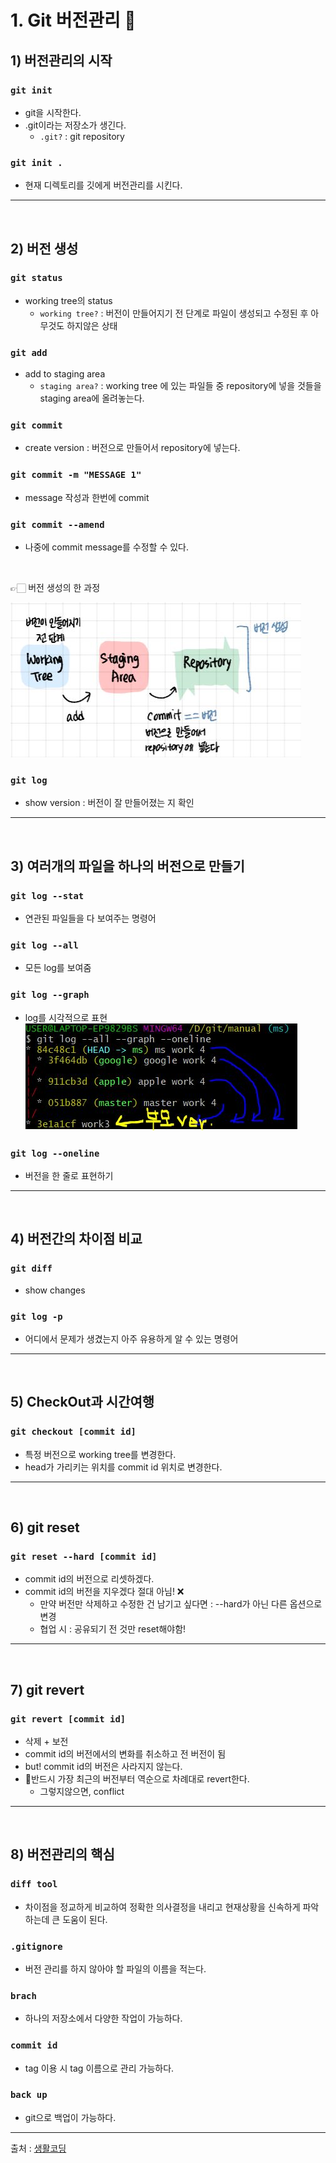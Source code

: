 # 1. Git 버전관리 👀
## 1) 버전관리의 시작 
### `git init`
* git을 시작한다. 
* .git이라는 저장소가 생긴다.
    * `.git?` : git repository
### `git init .`
* 현재 디렉토리를 깃에게 버전관리를 시킨다.
___
</br>

## 2) 버전 생성 
### `git status`
* working tree의 status
    * `working tree?` : 버전이 만들어지기 전 단계로 파일이 생성되고 수정된 후 아무것도 하지않은 상태
### `git add`
* add to staging area
    * `staging area?` : working tree 에 있는 파일들 중 repository에 넣을 것들을 staging area에 올려놓는다.
### `git commit`
* create version
: 버전으로 만들어서 repository에 넣는다.

### `git commit -m "MESSAGE 1"`
* message 작성과 한번에 commit

### `git commit --amend`
* 나중에 commit message를 수정할 수 있다.
</br>

👉🏻 버전 생성의 한 과정

 ![버전 생성](/Images/git1.JPG)

### `git log`
* show version : 버전이 잘 만들어졌는 지 확인
---
</br>

## 3) 여러개의 파일을 하나의 버전으로 만들기 
### `git log --stat`
* 연관된 파일들을 다 보여주는 명령어 

### `git log --all`
* 모든 log를 보여줌

### `git log --graph`
* log를 시각적으로 표현
    ![graph](/Images/log_graph.JPG)

### `git log --oneline`
- 버전을 한 줄로 표현하기
___
</br>

## 4) 버전간의 차이점 비교 
### `git diff`
* show changes

### `git log -p`
* 어디에서 문제가 생겼는지 아주 유용하게 알 수 있는 명령어 

---
</br>

## 5) CheckOut과 시간여행 
### `git checkout [commit id]`
* 특정 버전으로 working tree를 변경한다. 
* head가 가리키는 위치를 commit id 위치로 변경한다.
___
</br>

## 6) git reset
### `git reset --hard [commit id]`
* commit id의 버전으로 리셋하겠다.
* commit id의 버전을 지우겠다 절대 아님! ❌
    * 만약 버전만 삭제하고 수정한 건 남기고 싶다면 : --hard가 아닌 다른 옵션으로 변경
    * 협업 시 : 공유되기 전 것만 reset해야함!

___
</br>

## 7) git revert
### `git revert [commit id]`
* 삭제 + 보전
* commit id의 버전에서의 변화를 취소하고 전 버전이 됨 
* but! commit id의 버전은 사라지지 않는다.
* 📌반드시 가장 최근의 버전부터 역순으로 차례대로 revert한다. 
    * 그렇지않으면, conflict

___
</br>

## 8) 버전관리의 핵심
### `diff tool` 
* 차이점을 정교하게 비교하여 정확한 의사결정을 내리고 현재상황을 신속하게 파악하는데 큰 도움이 된다.

### `.gitignore`
* 버전 관리를 하지 않아야 할 파일의 이름을 적는다.

### `brach`
* 하나의 저장소에서 다양한 작업이 가능하다.

### `commit id`
* tag 이용 시 tag 이름으로 관리 가능하다.

### `back up`
* git으로 백업이 가능하다.

---
출처 : [생활코딩](https://opentutorials.org/course/3839)